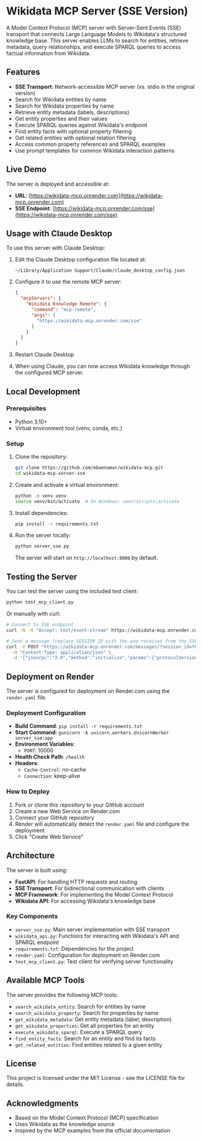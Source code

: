 # Wikidata MCP Server (SSE Version)

A Model Context Protocol (MCP) server with Server-Sent Events (SSE) transport that connects Large Language Models to Wikidata's structured knowledge base. This server enables LLMs to search for entities, retrieve metadata, query relationships, and execute SPARQL queries to access factual information from Wikidata.

## Features

- **SSE Transport**: Network-accessible MCP server (vs. stdio in the original version)
- Search for Wikidata entities by name
- Search for Wikidata properties by name
- Retrieve entity metadata (labels, descriptions)
- Get entity properties and their values
- Execute SPARQL queries against Wikidata's endpoint
- Find entity facts with optional property filtering
- Get related entities with optional relation filtering
- Access common property references and SPARQL examples
- Use prompt templates for common Wikidata interaction patterns

## Live Demo

The server is deployed and accessible at:

- **URL**: [https://wikidata-mcp.onrender.com](https://wikidata-mcp.onrender.com)
- **SSE Endpoint**: [https://wikidata-mcp.onrender.com/sse](https://wikidata-mcp.onrender.com/sse)

## Usage with Claude Desktop

To use this server with Claude Desktop:

1. Edit the Claude Desktop configuration file located at:
   ```
   ~/Library/Application Support/Claude/claude_desktop_config.json
   ```

2. Configure it to use the remote MCP server:
   ```json
   {
     "mcpServers": {
       "Wikidata Knowledge Remote": {
         "command": "mcp-remote",
         "args": [
           "https://wikidata-mcp.onrender.com/sse"
         ]
       }
     }
   }
   ```

3. Restart Claude Desktop

4. When using Claude, you can now access Wikidata knowledge through the configured MCP server.

## Local Development

### Prerequisites

- Python 3.10+
- Virtual environment tool (venv, conda, etc.)

### Setup

1. Clone the repository:
   ```bash
   git clone https://github.com/ebaenamar/wikidata-mcp.git
   cd wikidata-mcp-server-sse
   ```

2. Create and activate a virtual environment:
   ```bash
   python -m venv venv
   source venv/bin/activate  # On Windows: venv\Scripts\activate
   ```

3. Install dependencies:
   ```bash
   pip install -r requirements.txt
   ```

4. Run the server locally:
   ```bash
   python server_sse.py
   ```

   The server will start on `http://localhost:8000` by default.

## Testing the Server

You can test the server using the included test client:

```bash
python test_mcp_client.py
```

Or manually with curl:

```bash
# Connect to SSE endpoint
curl -N -H "Accept: text/event-stream" https://wikidata-mcp.onrender.com/sse

# Send a message (replace SESSION_ID with the one received from the SSE endpoint)
curl -X POST "https://wikidata-mcp.onrender.com/messages/?session_id=YOUR_SESSION_ID" \
  -H "Content-Type: application/json" \
  -d '{"jsonrpc":"2.0","method":"initialize","params":{"protocolVersion":"2024-11-05","capabilities":{},"clientInfo":{"name":"test-client","version":"0.1.0"}},"id":0}'
```

## Deployment on Render

The server is configured for deployment on Render.com using the `render.yaml` file. 

### Deployment Configuration

- **Build Command**: `pip install -r requirements.txt`
- **Start Command**: `gunicorn -k uvicorn.workers.UvicornWorker server_sse:app`
- **Environment Variables**:
  - `PORT`: 10000
- **Health Check Path**: `/health`
- **Headers**:
  - `Cache-Control`: no-cache
  - `Connection`: keep-alive

### How to Deploy

1. Fork or clone this repository to your GitHub account
2. Create a new Web Service on Render.com
3. Connect your GitHub repository
4. Render will automatically detect the `render.yaml` file and configure the deployment
5. Click "Create Web Service"

## Architecture

The server is built using:

- **FastAPI**: For handling HTTP requests and routing
- **SSE Transport**: For bidirectional communication with clients
- **MCP Framework**: For implementing the Model Context Protocol
- **Wikidata API**: For accessing Wikidata's knowledge base

### Key Components

- `server_sse.py`: Main server implementation with SSE transport
- `wikidata_api.py`: Functions for interacting with Wikidata's API and SPARQL endpoint
- `requirements.txt`: Dependencies for the project
- `render.yaml`: Configuration for deployment on Render.com
- `test_mcp_client.py`: Test client for verifying server functionality

## Available MCP Tools

The server provides the following MCP tools:

- `search_wikidata_entity`: Search for entities by name
- `search_wikidata_property`: Search for properties by name
- `get_wikidata_metadata`: Get entity metadata (label, description)
- `get_wikidata_properties`: Get all properties for an entity
- `execute_wikidata_sparql`: Execute a SPARQL query
- `find_entity_facts`: Search for an entity and find its facts
- `get_related_entities`: Find entities related to a given entity

## License

This project is licensed under the MIT License - see the LICENSE file for details.

## Acknowledgments

- Based on the Model Context Protocol (MCP) specification
- Uses Wikidata as the knowledge source
- Inspired by the MCP examples from the official documentation
